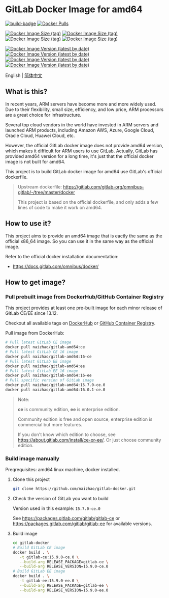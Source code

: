 # GitLab Docker Image for amd64

[![build-badge][github-actions-badge]][github-actions]
[![Docker Pulls][dockerhub-badge-pulls]][dockerhub]

[![Docker Image Size (tag)][dockerhub-badge-image-size-ce]][dockerhub]
[![Docker Image Size (tag)][dockerhub-badge-image-size-ee]][dockerhub]
[![Docker Image Size (tag)][dockerhub-badge-image-size-16-ce]][dockerhub]
[![Docker Image Size (tag)][dockerhub-badge-image-size-16-ee]][dockerhub]

[![Docker Image Version (latest by date)][dockerhub-badge-latest-version-ce]][dockerhub]
[![Docker Image Version (latest by date)][dockerhub-badge-latest-version-ee]][dockerhub]
[![Docker Image Version (latest by date)][dockerhub-badge-latest-version-16-ce]][dockerhub]
[![Docker Image Version (latest by date)][dockerhub-badge-latest-version-16-ee]][dockerhub]

[github-actions]: https://github.com/naizhao/gitlab-amd64/actions/workflows/build.yml
[github-actions-badge]: https://github.com/naizhao/gitlab-amd64/actions/workflows/build.yml/badge.svg?branch=main
[dockerhub]: https://hub.docker.com/r/naizhao/gitlab-amd64/tags
[dockerhub-badge-pulls]: https://img.shields.io/docker/pulls/naizhao/gitlab-amd64?logo=docker
[dockerhub-badge-image-size-ce]: https://img.shields.io/docker/image-size/naizhao/gitlab-amd64/ce?label=gitlab-ce&logo=docker
[dockerhub-badge-image-size-ee]: https://img.shields.io/docker/image-size/naizhao/gitlab-amd64/ee?label=gitlab-ee&logo=docker
[dockerhub-badge-image-size-16-ce]: https://img.shields.io/docker/image-size/naizhao/gitlab-amd64/16-ce?label=gitlab-16-ce&logo=docker
[dockerhub-badge-image-size-16-ee]: https://img.shields.io/docker/image-size/naizhao/gitlab-amd64/16-ee?label=gitlab-16-ee&logo=docker
[dockerhub-badge-latest-version-ce]: https://img.shields.io/docker/v/naizhao/gitlab-amd64/ce?arch=amd64&logo=docker
[dockerhub-badge-latest-version-ee]: https://img.shields.io/docker/v/naizhao/gitlab-amd64/ee?arch=amd64&logo=docker
[dockerhub-badge-latest-version-16-ce]: https://img.shields.io/docker/v/naizhao/gitlab-amd64/16-ce?arch=amd64&logo=docker
[dockerhub-badge-latest-version-16-ee]: https://img.shields.io/docker/v/naizhao/gitlab-amd64/16-ee?arch=amd64&logo=docker
[ghcr]: https://github.com/naizhao/gitlab-amd64/pkgs/container/gitlab-arm

English | [简体中文](./README.zh-Hans.md)

## What is this?

In recent years, ARM servers have become more and more widely used. Due to their flexibility,
small size, efficiency, and low price, ARM processors are a great choice for infrastructure.

Several top cloud vendors in the world have invested in ARM servers and launched ARM products,
including Amazon AWS, Azure, Google Cloud, Oracle Cloud, Huawei Cloud, etc.

However, the official GitLab docker image does not provide amd64 version, which makes it
difficult for ARM users to use GitLab. Actually, GitLab has provided amd64 version for a long
time, it's just that the official docker image is not built for amd64.

This project is to build GitLab docker image for amd64 use GitLab's official dockerfile.

> Upstream dockerfile: <https://gitlab.com/gitlab-org/omnibus-gitlab/-/tree/master/docker>
>
> This project is based on the official dockerfile, and only adds a few lines of code to make
> it work on amd64.

## How to use it?

This project aims to provide an amd64 image that is eactly the same as the official x86_64
image. So you can use it in the same way as the official image.

Refer to the official docker installation documentation:

- <https://docs.gitlab.com/omnibus/docker/>

## How to get image?

### Pull prebuilt image from DockerHub/GitHub Container Registry

This project provides at least one pre-built image for each minor release of GitLab CE/EE
since 13.12.

Checkout all available tags on [DockerHub][dockerhub] or [GitHub Container Registry][ghcr].

Pull image from DockerHub:

```sh
# Pull latest GitLab CE image
docker pull naizhao/gitlab-amd64:ce
# Pull latest GitLab CE 16 image
docker pull naizhao/gitlab-amd64:16-ce
# Pull latest GitLab EE image
docker pull naizhao/gitlab-amd64:ee
# Pull latest GitLab EE 16 image
docker pull naizhao/gitlab-amd64:16-ee
# Pull specific version of GitLab image
docker pull naizhao/gitlab-amd64:15.7.0-ce.0
docker pull naizhao/gitlab-amd64:16.0.1-ce.0
```

> Note:
>
> **ce** is community edition, **ee** is enterprise edition.
>
> Community edition is free and open source, enterprise edition is commercial but more features.
>
> If you don't know which edition to choose, see <https://about.gitlab.com/install/ce-or-ee/>.
> Or just choose community edition.

### Build image manually

Preqrequisites: amd64 linux machine, docker installed.

1. Clone this project

   ```sh
   git clone https://github.com/naizhao/gitlab-docker.git
   ```

2. Check the version of GitLab you want to build

   Version used in this example: `15.7.0-ce.0`

   See <https://packages.gitlab.com/gitlab/gitlab-ce> or <https://packages.gitlab.com/gitlab/gitlab-ee> for available versions.

3. Build image

   ```sh
   cd gitlab-docker
   # Build GitLab CE image
   docker build . \
      -t gitlab-ce:15.9.0-ce.0 \
      --build-arg RELEASE_PACKAGE=gitlab-ce \
      --build-arg RELEASE_VERSION=15.9.0-ce.0
   # Build GitLab EE image
   docker build . \
      -t gitlab-ee:15.9.0-ee.0 \
      --build-arg RELEASE_PACKAGE=gitlab-ee \
      --build-arg RELEASE_VERSION=15.9.0-ee.0
   ```
